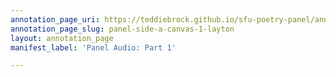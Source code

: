 ```yaml
---
annotation_page_uri: https://teddiebrock.github.io/sfu-poetry-panel/annotations/panel-side-a-canvas-1-layton.json
annotation_page_slug: panel-side-a-canvas-1-layton
layout: annotation_page
manifest_label: 'Panel Audio: Part 1'

---
```

